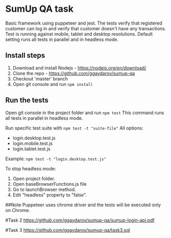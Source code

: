 # SumUp QA task

Basic framework using puppeteer and jest.
The tests verify that registered customer can log in and verify 
that customer doesn't have any transactions.
Test is running against mobile, tablet and desktop resolutions.
Default setting runs all tests in parallel and in headless mode.

## Install steps

1. Download and install Nodejs - https://nodejs.org/en/download/
2. Clone the repo - https://github.com/ggaydarov/sumup-qa
3. Checkout 'master' branch
4. Open git console and run `npm install`

## Run the tests

Open git console in the project folder and run `npm test`
This command runs all tests in parallel in headless mode.

Run specific test suite with `npm test -t "suite-file"`
All options:
* login.desktop.test.js
* login.mobile.test.js
* login.tablet.test.js

Example: `npm test -t "login.desktop.test.js"`

To stop headless mode:
1. Open project folder.
2. Open baseBrowserFunctions.js file
3. Go to launchBrowser method.
4. Edit "headless" property to "false".

##Note
Puppeteer uses chrome driver and the tests will be executed only on Chrome.

#Task 2
https://github.com/ggaydarov/sumup-qa/sumup-login-api.pdf

#Task 3
https://github.com/ggaydarov/sumup-qa/task3.sql
